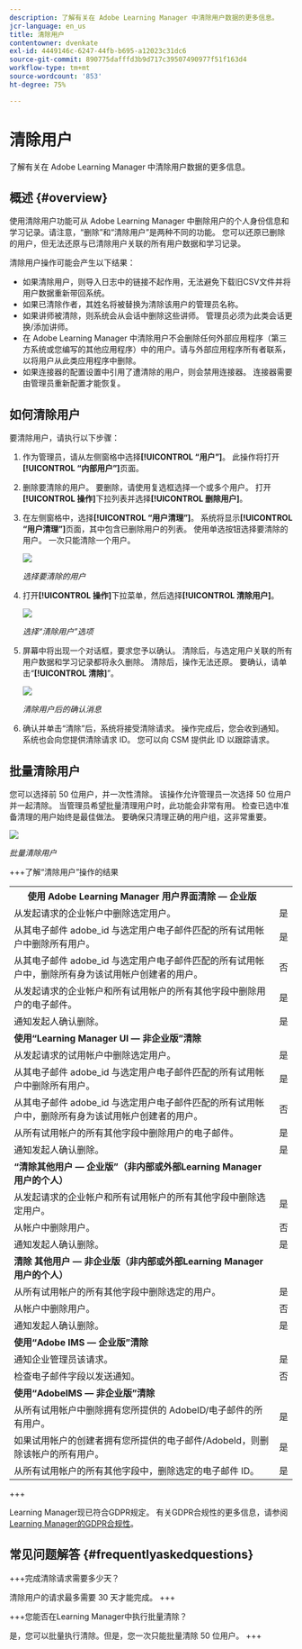 ```yaml
---
description: 了解有关在 Adobe Learning Manager 中清除用户数据的更多信息。
jcr-language: en_us
title: 清除用户
contentowner: dvenkate
exl-id: 4449146c-6247-44fb-b695-a12023c31dc6
source-git-commit: 890775dafffd3b9d717c39507490977f51f163d4
workflow-type: tm+mt
source-wordcount: '853'
ht-degree: 75%

---
```


# 清除用户

了解有关在 Adobe Learning Manager 中清除用户数据的更多信息。

## 概述 {#overview}

使用清除用户功能可从 Adobe Learning Manager 中删除用户的个人身份信息和学习记录。请注意，“删除”和“清除用户”是两种不同的功能。 您可以还原已删除的用户，但无法还原与已清除用户关联的所有用户数据和学习记录。

清除用户操作可能会产生以下结果：

* 如果清除用户，则导入日志中的链接不起作用，无法避免下载旧CSV文件并将用户数据重新带回系统。
* 如果已清除作者，其姓名将被替换为清除该用户的管理员名称。
* 如果讲师被清除，则系统会从会话中删除这些讲师。 管理员必须为此类会话更换/添加讲师。
* 在 Adobe Learning Manager 中清除用户不会删除任何外部应用程序（第三方系统或您编写的其他应用程序）中的用户。请与外部应用程序所有者联系，以将用户从此类应用程序中删除。
* 如果连接器的配置设置中引用了遭清除的用户，则会禁用连接器。 连接器需要由管理员重新配置才能恢复。

<!---### Manage users

In this training, you will learn how to assign and remove roles, send a welcome email, and delete and purge users. 

[![button](assets/launch-training-button.png)](https://learningmanager.adobe.com/app/learner?accountId=98632&sdid=4X3B8VJ2&mv=display&mv2=display#/course/7555586)

If you're unable to launch the training, write to <almacademy@adobe.com>.-->

## 如何清除用户

要清除用户，请执行以下步骤：

1. 作为管理员，请从左侧窗格中选择&#x200B;**[!UICONTROL “用户”]**。 此操作将打开&#x200B;**[!UICONTROL “内部用户”]**&#x200B;页面。
1. 删除要清除的用户。 要删除，请使用复选框选择一个或多个用户。 打开&#x200B;**[!UICONTROL 操作]**&#x200B;下拉列表并选择&#x200B;**[!UICONTROL 删除用户]**。
1. 在左侧窗格中，选择&#x200B;**[!UICONTROL “用户清理”]**。 系统将显示&#x200B;**[!UICONTROL “用户清理”]**&#x200B;页面，其中包含已删除用户的列表。 使用单选按钮选择要清除的用户。 一次只能清除一个用户。

   ![](assets/purge-1.png)

   *选择要清除的用户*

1. 打开&#x200B;**[!UICONTROL 操作]**&#x200B;下拉菜单，然后选择&#x200B;**[!UICONTROL 清除用户]**。

   ![](assets/purge-2.png)

   *选择“清除用户”选项*

1. 屏幕中将出现一个对话框，要求您予以确认。 清除后，与选定用户关联的所有用户数据和学习记录都将永久删除。 清除后，操作无法还原。 要确认，请单击“**[!UICONTROL 清除]**”。

   ![](assets/purge-3.png)

   *清除用户后的确认消息*

1. 确认并单击“清除”后，系统将接受清除请求。 操作完成后，您会收到通知。 系统也会向您提供清除请求 ID。 您可以向 CSM 提供此 ID 以跟踪请求。

## 批量清除用户

您可以选择前 50 位用户，并一次性清除。 该操作允许管理员一次选择 50 位用户并一起清除。 当管理员希望批量清理用户时，此功能会非常有用。 检查已选中准备清理的用户始终是最佳做法。 要确保只清理正确的用户组，这非常重要。

![](assets/bulk-purge-users.png)

*批量清除用户*

+++了解“清除用户”操作的结果

<table>
 <tbody>
  <tr>
   <th><strong>使用 Adobe Learning Manager 用户界面清除 — 企业版</strong></th>
   <th> </th>
  </tr>
  <tr>
   <td>从发起请求的企业帐户中删除选定用户。<br></td>
   <td>是</td>
  </tr>
  <tr>
   <td>从其电子邮件 adobe_id 与选定用户电子邮件匹配的所有试用帐户中删除所有用户。</td>
   <td>是</td>
  </tr>
  <tr>
   <td>从其电子邮件 adobe_id 与选定用户电子邮件匹配的所有试用帐户中，删除所有身为该试用帐户创建者的用户。</td>
   <td>否</td>
  </tr>
  <tr>
   <td>从发起请求的企业帐户和所有试用帐户的所有其他字段中删除用户的电子邮件。</td>
   <td>是</td>
  </tr>
  <tr>
   <td>通知发起人确认删除。</td>
   <td>是</td>
  </tr>
  <tr>
   <td><strong>使用“Learning Manager UI — 非企业版”清除</strong></td>
   <td> </td>
  </tr>
  <tr>
   <td>从发起请求的试用帐户中删除选定用户。</td>
   <td>是</td>
  </tr>
  <tr>
   <td>从其电子邮件 adobe_id 与选定用户电子邮件匹配的所有试用帐户中删除所有用户。</td>
   <td>是</td>
  </tr>
  <tr>
   <td>从其电子邮件 adobe_id 与选定用户电子邮件匹配的所有试用帐户中，删除所有身为该试用帐户创建者的用户。</td>
   <td>否</td>
  </tr>
  <tr>
   <td>从所有试用帐户的所有其他字段中删除用户的电子邮件。</td>
   <td>是</td>
  </tr>
  <tr>
   <td>通知发起人确认删除。</td>
   <td>是</td>
  </tr>
  <tr>
   <td><strong>“清除其他用户 — 企业版”（非内部或外部Learning Manager用户的个人）</strong></td>
   <td> </td>
  </tr>
  <tr>
   <td>从发起请求的企业帐户和所有试用帐户的所有其他字段中删除选定用户。</td>
   <td>是</td>
  </tr>
  <tr>
   <td>从帐户中删除用户。</td>
   <td>否</td>
  </tr>
  <tr>
   <td>通知发起人确认删除。 </td>
   <td>是</td>
  </tr>
  <tr>
   <td><strong>清除</strong> <strong>其他用户 — 非企业版（非内部或外部Learning Manager用户的个人）</strong></td>
   <td> </td>
  </tr>
  <tr>
   <td>从所有试用帐户的所有其他字段中删除选定的用户。</td>
   <td>是</td>
  </tr>
  <tr>
   <td>从帐户中删除用户。</td>
   <td>否</td>
  </tr>
  <tr>
   <td>通知发起人确认删除。</td>
   <td>是</td>
  </tr>
  <tr>
   <td><strong>使用“Adobe IMS — 企业版”清除</strong></td>
   <td> </td>
  </tr>
  <tr>
   <td>通知企业管理员该请求。</td>
   <td>是</td>
  </tr>
  <tr>
   <td>检查电子邮件字段以发送通知。</td>
   <td>否</td>
  </tr>
  <tr>
   <td><strong>使用“AdobeIMS — 非企业版”清除</strong></td>
   <td> </td>
  </tr>
  <tr>
   <td>从所有试用帐户中删除拥有您所提供的 AdobeID/电子邮件的所有用户。</td>
   <td>是</td>
  </tr>
  <tr>
   <td>如果试用帐户的创建者拥有您所提供的电子邮件/AdobeId，则删除该帐户的所有用户。</td>
   <td>是</td>
  </tr>
  <tr>
   <td>从所有试用帐户的所有其他字段中，删除选定的电子邮件 ID。</td>
   <td>是</td>
  </tr>
 </tbody>
</table>

+++

Learning Manager现已符合GDPR规定。 有关GDPR合规性的更多信息，请参阅[Learning Manager的GDPR合规性](../../kb/prime-gdpr.md)。

## 常见问题解答 {#frequentlyaskedquestions}

+++完成清除请求需要多少天？

清除用户的请求最多需要 30 天才能完成。
+++

+++您能否在Learning Manager中执行批量清除？

是，您可以批量执行清除。但是，您一次只能批量清除 50 位用户。
+++
